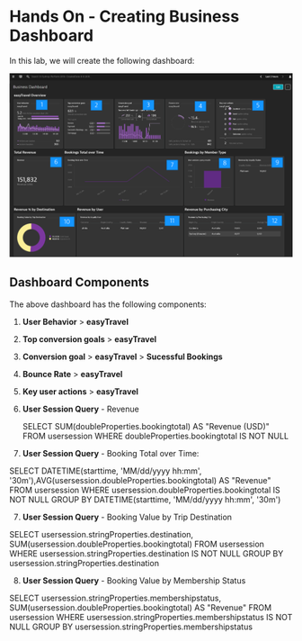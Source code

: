 # Hands On - Creating Business Dashboard

In this lab, we will create the following dashboard:

![Business Dashboard](/img/business_dashboard_done.PNG)

## Dashboard Components

The above dashboard has the following components:

1) **User Behavior** > **easyTravel**

2) **Top conversion goals** > **easyTravel**

3) **Conversion goal** > **easyTravel** > **Sucessful Bookings**

4) **Bounce Rate** > **easyTravel**

5) **Key user actions** > **easyTravel**

6) **User Session Query** - Revenue

    SELECT SUM(doubleProperties.bookingtotal) AS "Revenue (USD)" FROM usersession WHERE doubleProperties.bookingtotal IS NOT NULL
   
6) **User Session Query** - Booking Total over Time:  

SELECT DATETIME(starttime, 'MM/dd/yyyy hh:mm', '30m'),AVG(usersession.doubleProperties.bookingtotal) AS "Revenue" FROM usersession WHERE usersession.doubleProperties.bookingtotal IS NOT NULL GROUP BY DATETIME(starttime, 'MM/dd/yyyy hh:mm', '30m')

7) **User Session Query** - Booking Value by Trip Destination

SELECT usersession.stringProperties.destination, SUM(usersession.doubleProperties.bookingtotal) FROM usersession WHERE usersession.stringProperties.destination IS NOT NULL GROUP BY usersession.stringProperties.destination  

8) **User Session Query** - Booking Value by Membership Status

SELECT usersession.stringProperties.membershipstatus, SUM(usersession.doubleProperties.bookingtotal) AS "Revenue" FROM usersession WHERE usersession.stringProperties.membershipstatus IS NOT NULL GROUP BY usersession.stringProperties.membershipstatus
